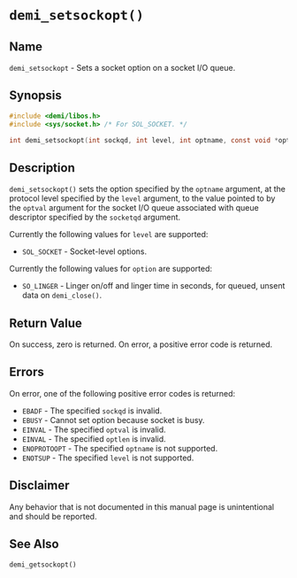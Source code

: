 # `demi_setsockopt()`

## Name

`demi_setsockopt` - Sets a socket option on a socket I/O queue.

## Synopsis

```c
#include <demi/libos.h>
#include <sys/socket.h> /* For SOL_SOCKET. */

int demi_setsockopt(int sockqd, int level, int optname, const void *optval, socklen_t optlen);
```

## Description

`demi_setsockopt()` sets the option specified by the `optname` argument, at the protocol level specified by the `level`
argument, to the value pointed to by the `optval` argument for the socket I/O queue associated with queue descriptor
specified by the `socketqd` argument.

Currently the following values for `level` are supported:

- `SOL_SOCKET` - Socket-level options.

Currently the following values for `option` are supported:

- `SO_LINGER` - Linger on/off and linger time in seconds, for queued, unsent data on `demi_close()`.

## Return Value

On success, zero is returned. On error, a positive error code is returned.

## Errors

On error, one of the following positive error codes is returned:

- `EBADF` - The specified `sockqd` is invalid.
- `EBUSY` - Cannot set option because socket is busy.
- `EINVAL` - The specified `optval` is invalid.
- `EINVAL` - The specified `optlen` is invalid.
- `ENOPROTOOPT` - The specified `optname` is not supported.
- `ENOTSUP` - The specified `level` is not supported.

## Disclaimer

Any behavior that is not documented in this manual page is unintentional and should be reported.

## See Also

`demi_getsockopt()`
